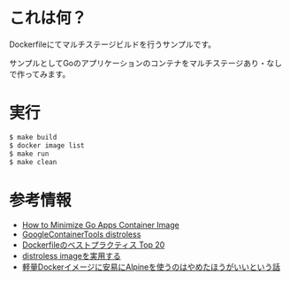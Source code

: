 # これは何？

Dockerfileにてマルチステージビルドを行うサンプルです。

サンプルとしてGoのアプリケーションのコンテナをマルチステージあり・なしで作ってみます。

# 実行

```sh
$ make build
$ docker image list
$ make run
$ make clean
```

# 参考情報

- [How to Minimize Go Apps Container Image](https://clavinjune.dev/en/blogs/how-to-minimize-go-apps-container-image/)
- [GoogleContainerTools distroless](https://github.com/GoogleContainerTools/distroless)
- [Dockerfileのベストプラクティス Top 20](https://sysdig.jp/blog/dockerfile-best-practices/)
- [distroless imageを実用する](https://blog.unasuke.com/2021/practical-distroless/)
- [軽量Dockerイメージに安易にAlpineを使うのはやめたほうがいいという話](https://blog.inductor.me/entry/alpine-not-recommended)

